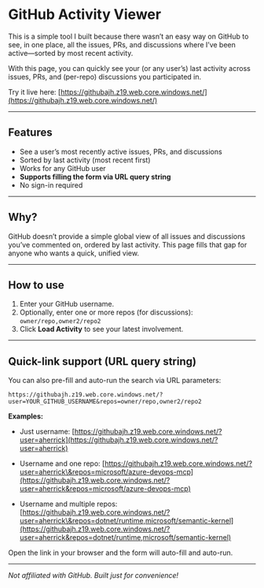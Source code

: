 # GitHub Activity Viewer

This is a simple tool I built because there wasn’t an easy way on GitHub to see, in one place, all the issues, PRs, and discussions where I’ve been active—sorted by most recent activity.

With this page, you can quickly see your (or any user’s) last activity across issues, PRs, and (per-repo) discussions you participated in.

Try it live here:
[https://githubajh.z19.web.core.windows.net/](https://githubajh.z19.web.core.windows.net/)

---

## Features

* See a user’s most recently active issues, PRs, and discussions
* Sorted by last activity (most recent first)
* Works for any GitHub user
* **Supports filling the form via URL query string**
* No sign-in required

---

## Why?

GitHub doesn’t provide a simple global view of all issues and discussions you’ve commented on, ordered by last activity.
This page fills that gap for anyone who wants a quick, unified view.

---

## How to use

1. Enter your GitHub username.
2. Optionally, enter one or more repos (for discussions): `owner/repo,owner2/repo2`
3. Click **Load Activity** to see your latest involvement.

---

## Quick-link support (URL query string)

You can also pre-fill and auto-run the search via URL parameters:

```
https://githubajh.z19.web.core.windows.net/?user=YOUR_GITHUB_USERNAME&repos=owner/repo,owner2/repo2
```

**Examples:**

* Just username:
  [https://githubajh.z19.web.core.windows.net/?user=aherrick](https://githubajh.z19.web.core.windows.net/?user=aherrick)

* Username and one repo:
  [https://githubajh.z19.web.core.windows.net/?user=aherrick\&repos=microsoft/azure-devops-mcp](https://githubajh.z19.web.core.windows.net/?user=aherrick&repos=microsoft/azure-devops-mcp)

* Username and multiple repos:
  [https://githubajh.z19.web.core.windows.net/?user=aherrick\&repos=dotnet/runtime,microsoft/semantic-kernel](https://githubajh.z19.web.core.windows.net/?user=aherrick&repos=dotnet/runtime,microsoft/semantic-kernel)

Open the link in your browser and the form will auto-fill and auto-run.

---

*Not affiliated with GitHub. Built just for convenience!*
